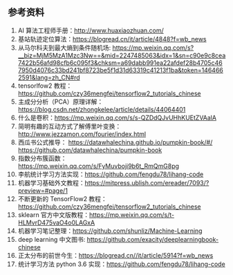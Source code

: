 ## 参考资料
1. AI 算法工程师手册：http://www.huaxiaozhuan.com/
2. 基站轨迹定位算法：https://blogread.cn/it/article/4848?f=wb_news
3. 从马尔科夫到最大熵到条件随机场: https://mp.weixin.qq.com/s?__biz=MjM5MzA1Mzc3Nw==&mid=2247485063&idx=1&sn=c90e9c8cea7422b56afd98cfb6c095f3&chksm=a69dabb991ea22afdef28b4705c467950d4076c33bd241bf8723be5f1d31d63319c41213f1ba&token=1464662591&lang=zh_CN#rd
4. tensorlfow2 教程：https://github.com/czy36mengfei/tensorflow2_tutorials_chinese
5. 主成分分析（PCA）原理详解：https://blog.csdn.net/zhongkelee/article/details/44064401
6. 什么是卷积：https://mp.weixin.qq.com/s/s-QZDdQJvUHhKUEtZVAalA
7. 简明有趣的互动方式了解傅里叶变换：http://www.jezzamon.com/fourier/index.html
8. 西瓜书公式推导：
	https://datawhalechina.github.io/pumpkin-book/#/
	https://github.com/datawhalechina/pumpkin-book
9. 指数分布簇函数：https://mp.weixin.qq.com/s/FyMuvboji9b6t_RmQmG8pg
10. 李航统计学习方法实现：https://github.com/fengdu78/lihang-code
11. 机器学习基础外文教程：https://mitpress.ublish.com/ereader/7093/?preview=#page/1
12. 不断更新的 TensorFlow2 教程：https://github.com/czy36mengfei/tensorflow2_tutorials_chinese
13. sklearn 官方中文版教程：https://mp.weixin.qq.com/s/t-HLMvrD475vaO4o0LAGxA
14. 机器学习笔记整理：https://github.com/shunliz/Machine-Learning
15. deep learning 中文图书: https://github.com/exacity/deeplearningbook-chinese
16. 正太分布的前世今生：https://blogread.cn//it/article/5914?f=wb_news
17. 统计学习方法 python 3.6 实现：https://github.com/fengdu78/lihang-code